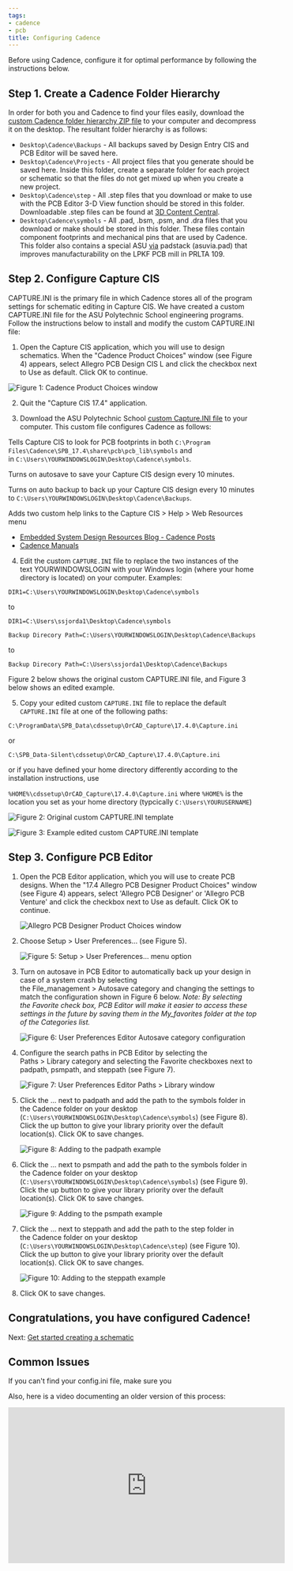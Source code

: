```yaml
---
tags:
- cadence
- pcb
title: Configuring Cadence
---
```


Before using Cadence, configure it for optimal performance by following the instructions below.

## Step 1. Create a Cadence Folder Hierarchy

In order for both you and Cadence to find your files easily, download the [custom Cadence folder hierarchy ZIP file](https://drive.google.com/file/d/1Rb3sLhvu83eYboJO5tiLt3nEM1PjEGoA/view?usp=sharing) to your computer and decompress it on the desktop. The resultant folder hierarchy is as follows:

-   `Desktop\Cadence\Backups` - All backups saved by Design Entry CIS and PCB Editor will be saved here.
-   `Desktop\Cadence\Projects` - All project files that you generate should be saved here. Inside this folder, create a separate folder for each project or schematic so that the files do not get mixed up when you create a new project.
-   `Desktop\Cadence\step` - All .step files that you download or make to use with the PCB Editor 3-D View function should be stored in this folder. Downloadable .step files can be found at [3D Content Central](https://www.3dcontentcentral.com/).
-   `Desktop\Cadence\symbols` - All .pad, .bsm, .psm, and .dra files that you download or make should be stored in this folder. These files contain component footprints and mechanical pins that are used by Cadence. This folder also contains a special ASU [via](https://en.wikipedia.org/wiki/Via_(electronics)) padstack (asuvia.pad) that improves manufacturability on the LPKF PCB mill in PRLTA 109. 

## Step 2. Configure Capture CIS

CAPTURE.INI is the primary file in which Cadence stores all of the program settings for schematic editing in Capture CIS. We have created a custom CAPTURE.INI file for the ASU Polytechnic School engineering programs. Follow the instructions below to install and modify the custom CAPTURE.INI file:

1.  Open the Capture CIS application, which you will use to design schematics. When the "Cadence Product Choices" window (see Figure 4) appears, select Allegro PCB Design CIS L and click the checkbox next to Use as default. Click OK to continue.

   ![Figure 1: Cadence Product Choices window](/larger/image0063.png)
        
  
2.  Quit the "Capture CIS 17.4" application.

3.  Download the ASU Polytechnic School [custom Capture.INI file](https://drive.google.com/file/d/1wPGlv_hOVaj9csTwlRAfMQQq178dtzpR/view?usp=sharing) to your computer. This custom file configures Cadence as follows:

Tells Capture CIS to look for PCB footprints in both `C:\Program Files\Cadence\SPB_17.4\share\pcb\pcb_lib\symbols` and in `C:\Users\YOURWINDOWSLOGIN\Desktop\Cadence\symbols`.

Turns on autosave to save your Capture CIS design every 10 minutes.

Turns on auto backup to back up your Capture CIS design every 10 minutes to `C:\Users\YOURWINDOWSLOGIN\Desktop\Cadence\Backups`.

Adds two custom help links to the Capture CIS > Help > Web Resources menu

-   [Embedded System Design Resources Blog - Cadence Posts](/cadence/)
-   [Cadence Manuals](/cadence-manuals/)

4.  Edit the custom `CAPTURE.INI` file to replace the two instances of the text YOURWINDOWSLOGIN with your Windows login (where your home directory is located) on your computer. Examples:

`DIR1=C:\Users\YOURWINDOWSLOGIN\Desktop\Cadence\symbols`

to

`DIR1=C:\Users\ssjorda1\Desktop\Cadence\symbols`

`Backup Direcory Path=C:\Users\YOURWINDOWSLOGIN\Desktop\Cadence\Backups`

to

`Backup Direcory Path=C:\Users\ssjorda1\Desktop\Cadence\Backups`

Figure 2 below shows the original custom CAPTURE.INI file, and Figure 3 below shows an edited example.

5.  Copy your edited custom `CAPTURE.INI` file to replace the default `CAPTURE.INI` file at one of the following paths:

`C:\ProgramData\SPB_Data\cdssetup\OrCAD_Capture\17.4.0\Capture.ini`

or

`C:\SPB_Data-Silent\cdssetup\OrCAD_Capture\17.4.0\Capture.ini`

or if you have defined your home directory differently according to the installation instructions, use

`%HOME%\cdssetup\OrCAD_Capture\17.4.0\Capture.ini` where `%HOME%` is the location you set as your home directory (typcically `C:\Users\YOURUSERNAME`)

![Figure 2: Original custom CAPTURE.INI template](/larger/image0064.png)

![Figure 3: Example edited custom CAPTURE.INI template](/larger/image0065.png)
               
  
## Step 3. Configure PCB Editor

1.  Open the PCB Editor application, which you will use to create PCB designs. When the "17.4 Allegro PCB Designer Product Choices" window (see Figure 4) appears, select 'Allegro PCB Designer' or 'Allegro PCB Venture' and click the checkbox next to Use as default. Click OK to continue.

    ![Allegro PCB Designer Product Choices window](/larger/image0066.png)

               
  
2.  Choose Setup > User Preferences... (see Figure 5).

    ![Figure 5: Setup > User Preferences... menu option](/larger/image0067.png)
              
  
3.  Turn on autosave in PCB Editor to automatically back up your design in case of a system crash by selecting the File_management > Autosave category and changing the settings to match the configuration shown in Figure 6 below. *Note: By selecting the Favorite check box, PCB Editor will make it easier to access these settings in the future by saving them in the My_favorites folder at the top of the Categories list.*

    ![Figure 6: User Preferences Editor Autosave category configuration](/larger/image0068.png)
        
  
4.  Configure the search paths in PCB Editor by selecting the Paths > Library category and selecting the Favorite checkboxes next to padpath, psmpath, and steppath (see Figure 7).

    ![Figure 7: User Preferences Editor Paths > Library window](/larger/image0069.png)
            
  
5.  Click the ... next to padpath and add the path to the symbols folder in the Cadence folder on your desktop (`C:\Users\YOURWINDOWSLOGIN\Desktop\Cadence\symbols`) (see Figure 8). Click the up button to give your library priority over the default location(s). Click OK to save changes.

    ![Figure 8: Adding to the padpath example](/larger/image0070.png)
                    
  
6.  Click the ... next to psmpath and add the path to the symbols folder in the Cadence folder on your desktop (`C:\Users\YOURWINDOWSLOGIN\Desktop\Cadence\symbols`) (see Figure 9). Click the up button to give your library priority over the default location(s). Click OK to save changes.

    ![Figure 9: Adding to the psmpath example](/larger/image0071.png)
                     
  
7.  Click the ... next to steppath and add the path to the step folder in the Cadence folder on your desktop (`C:\Users\YOURWINDOWSLOGIN\Desktop\Cadence\step`) (see Figure 10). Click the up button to give your library priority over the default location(s). Click OK to save changes.

    ![Figure 10: Adding to the steppath example](/larger/image0072.png)
                    
  
8.  Click OK to save changes.

## Congratulations, you have configured Cadence!

Next: [Get started creating a schematic](/getting-started-with-cadence/)

## Common Issues

If you can't find your config.ini file, make sure you 

Also, here is a video documenting an older version of this process:

<iframe width="560" height="315" src="https://www.youtube.com/embed/QyfyskwCqGA" title="YouTube video player" frameborder="0" allow="accelerometer; autoplay; clipboard-write; encrypted-media; gyroscope; picture-in-picture" allowfullscreen></iframe>
